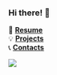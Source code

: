 ### Hi there! 👋

:dart: **[Resume](https://drive.google.com/file/d/1shfIus5tIuOwhkr3HvGFH0Pirh7I9Gui/view?usp=sharing)**  
:bulb: **[Projects](https://github.com/t0efL/t0efL/blob/master/projects_guide.md)**   
:telephone_receiver: **[Contacts](https://github.com/t0efL/t0efL/blob/master/contacts.md)**  

![](https://road-to-kaggle-grandmaster.vercel.app/api/badges/vadimtimakin/competition)
